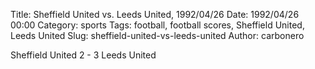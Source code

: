 Title: Sheffield United vs. Leeds United, 1992/04/26
Date: 1992/04/26 00:00
Category: sports
Tags: football, football scores, Sheffield United, Leeds United
Slug: sheffield-united-vs-leeds-united
Author: carbonero


Sheffield United 2 - 3 Leeds United
